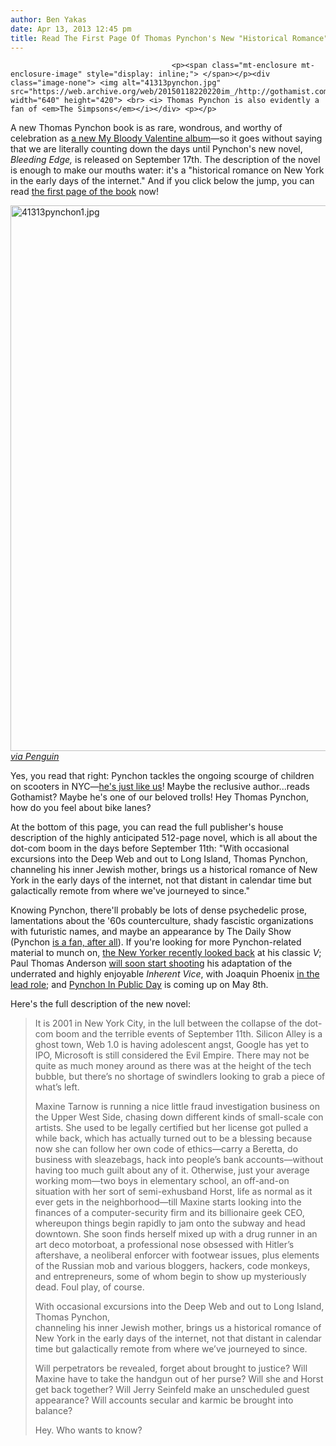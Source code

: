 ```yaml
---
author: Ben Yakas
date: Apr 13, 2013 12:45 pm
title: Read The First Page Of Thomas Pynchon's New "Historical Romance" Of NYC Pre-9/11
---
```


	
										<p><span class="mt-enclosure mt-enclosure-image" style="display: inline;"> </span></p><div class="image-none"> <img alt="41313pynchon.jpg" src="https://web.archive.org/web/20150118220220im_/http://gothamist.com/attachments/byakas/41313pynchon.jpg" width="640" height="420"> <br> <i> Thomas Pynchon is also evidently a fan of <em>The Simpsons</em></i></div> <p></p>

<p>A new Thomas Pynchon book is as rare, wondrous, and worthy of celebration as <a href="https://web.archive.org/web/20150118220220/http://gothamist.com/2013/02/03/stream_the_incredible_new_my_bloody.php">a new My Bloody Valentine album</a>&#x2014;so it goes without saying that we are literally counting down the days until Pynchon&apos;s new novel, <em>Bleeding Edge,</em> is released on September 17th. The description of the novel is enough to make our mouths water: it&apos;s a &quot;historical romance on New York in the early days of the internet.&quot; And if you click below the jump, you can read <a href="https://web.archive.org/web/20150118220220/http://booksellers.penguin.com/static/pdf/penguinpress-fall13.pdf">the first page of the book</a> now!</p>

<p><span class="mt-enclosure mt-enclosure-image" style="display: inline;"> </span></p><div class="image-none"> <img alt="41313pynchon1.jpg" src="https://web.archive.org/web/20150118220220im_/http://gothamist.com/attachments/byakas/41313pynchon1.jpg" width="640" height="873"> <br> <i> <a href="https://web.archive.org/web/20150118220220/http://booksellers.penguin.com/static/pdf/penguinpress-fall13.pdf">via Penguin</a></i></div> <p></p>

<p>Yes, you read that right: Pynchon tackles the ongoing scourge of children on scooters in NYC&#x2014;<a href="https://web.archive.org/web/20150118220220/http://gothamist.com/2012/12/14/there_is_an_epidemic_in_brooklyn_an.php">he&apos;s just like us</a>! Maybe the reclusive author...reads Gothamist? Maybe he&apos;s one of our beloved trolls! Hey Thomas Pynchon, how do you feel about bike lanes? </p>

<p>At the bottom of this page, you can read the full publisher&apos;s house description of the highly anticipated 512-page novel, which is all about the dot-com boom in the days before September 11th: &quot;With occasional excursions into the Deep Web and out to Long Island, Thomas Pynchon, channeling his inner Jewish mother, brings us a historical romance of New York in the early days of the internet, not that distant in calendar time but galactically remote from where we&apos;ve journeyed to since.&quot;</p>

<p>Knowing Pynchon, there&apos;ll probably be lots of dense psychedelic prose, lamentations about the &apos;60s counterculture, shady fascistic organizations with futuristic names, and maybe an appearance by The Daily Show (Pynchon <a href="https://web.archive.org/web/20150118220220/http://www.themodernword.com/pynchon/pynchon_essays_dailyshow.html">is a fan, after all</a>). If you&apos;re looking for more Pynchon-related material to munch on, <a href="https://web.archive.org/web/20150118220220/http://www.newyorker.com/online/blogs/books/2013/03/thomas-pynchon-v-novel-bleeding-edge.html">the New Yorker recently looked back</a> at his classic <em>V</em>; Paul Thomas Anderson <a href="https://web.archive.org/web/20150118220220/http://cigsandredvines.blogspot.com/2013/01/exclusive-producer-joanne-sellar-says.html">will soon start shooting</a> his adaptation of the underrated and highly enjoyable <em>Inherent Vice</em>, with Joaquin Phoenix <a href="https://web.archive.org/web/20150118220220/http://www.huffingtonpost.com/2013/01/24/inherent-vice-joaquin-phoenix-robert-downey-jr_n_2545497.html">in the lead role</a>; and <a href="https://web.archive.org/web/20150118220220/http://www.pynchoninpublic.com/about/">Pynchon In Public Day</a> is coming up on May 8th.</p>

<p>Here&apos;s the full description of the new novel:</p>

<blockquote>It is 2001 in New York City, in the lull between the collapse of the dot-com boom and the terrible events of September 11th. Silicon Alley is a ghost town, Web 1.0 is having adolescent angst, Google has yet to IPO, Microsoft is still considered the Evil Empire. There may not be quite as much money around as there was at the height of the tech bubble, but there&#x2019;s no shortage of swindlers looking to grab a piece of what&#x2019;s left.

<p>Maxine Tarnow is running a nice little fraud investigation business on the Upper West Side, chasing down different kinds of small-scale con artists. She used to be legally certified but her license got pulled a while back, which has actually turned out to be a blessing because now she can follow her own code of ethics&#x2014;carry a Beretta, do business with sleazebags, hack into people&#x2019;s bank accounts&#x2014;without having too much guilt about any of it. Otherwise, just your average working mom&#x2014;two boys in elementary school, an off-and-on situation with her sort of semi-exhusband Horst, life as normal as it ever gets in the neighborhood&#x2014;till Maxine starts looking into the finances of a computer-security firm and its billionaire geek CEO, whereupon things begin rapidly to jam onto the subway and head downtown. She soon finds herself mixed up with a drug runner in an art deco motorboat, a professional nose obsessed with Hitler&#x2019;s aftershave, a neoliberal enforcer with footwear issues, plus elements of the Russian mob and various bloggers, hackers, code monkeys, and entrepreneurs, some of whom begin to show up mysteriously dead. Foul play, of course.</p>

<p>With occasional excursions into the Deep Web and out to Long Island, Thomas Pynchon, <br>
channeling his inner Jewish mother, brings us a historical romance of New York in the early days of the internet, not that distant in calendar time but galactically remote from where we&#x2019;ve journeyed to since.</p>

<p>Will perpetrators be revealed, forget about brought to justice? Will Maxine have to take the handgun out of her purse? Will she and Horst get back together? Will Jerry Seinfeld make an unscheduled guest appearance? Will accounts secular and karmic be brought into balance? </p>

<p>Hey. Who wants to know?</p></blockquote><p></p>					
										
									
				